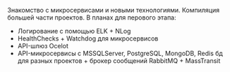 Знакомство с микросервисами и новыми технологиями. Компиляция большей части проектов.
В планах для перового этапа:
- Логирование с помощью ELK + NLog
- HealthChecks + Watchdog для микросервисов
- API-шлюз Ocelot
- API-микросервисы с MSSQLServer, PostgreSQL, MongoDB, Redis бд для разных проектов + брокер сообщений RabbitMQ + MassTransit
